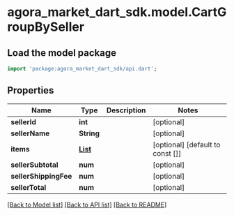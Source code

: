 # agora_market_dart_sdk.model.CartGroupBySeller

## Load the model package
```dart
import 'package:agora_market_dart_sdk/api.dart';
```

## Properties
Name | Type | Description | Notes
------------ | ------------- | ------------- | -------------
**sellerId** | **int** |  | [optional] 
**sellerName** | **String** |  | [optional] 
**items** | [**List<CartItemResponse>**](CartItemResponse.md) |  | [optional] [default to const []]
**sellerSubtotal** | **num** |  | [optional] 
**sellerShippingFee** | **num** |  | [optional] 
**sellerTotal** | **num** |  | [optional] 

[[Back to Model list]](../README.md#documentation-for-models) [[Back to API list]](../README.md#documentation-for-api-endpoints) [[Back to README]](../README.md)


